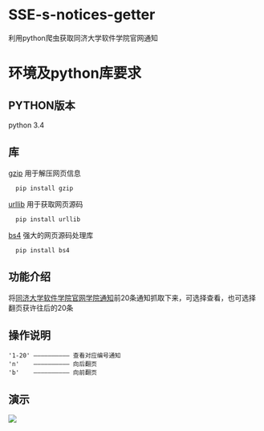 # SSE-s-notices-getter
利用python爬虫获取同济大学软件学院官网通知

# 环境及python库要求
## PYTHON版本
  python 3.4
## 库
 [gzip](http://www.gzip.org/)
  用于解压网页信息</br>
  
      pip install gzip
  
 [urllib](https://docs.python.org/2/library/urllib.html)
  用于获取网页源码</br>
  
      pip install urllib
  
 [bs4](http://www.crummy.com/software/BeautifulSoup/bs4/doc/)
  强大的网页源码处理库</br>
  
      pip install bs4
  
## 功能介绍
 将[同济大学软件学院官网学院通知](http://www.crummy.com/software/BeautifulSoup/bs4/doc/)前20条通知抓取下来，可选择查看，也可选择翻页获许往后的20条
 
## 操作说明
    '1-20' —————————— 查看对应编号通知
    'n'    —————————— 向后翻页
    'b'    —————————— 向前翻页

## 演示
 ![](https://github.com/Hjyheart/SSE-s-notices-getter/blob/master/%E5%B1%8F%E5%B9%95%E5%BF%AB%E7%85%A7%202016-03-07%20%E4%B8%8B%E5%8D%886.13.15.png)
